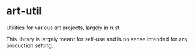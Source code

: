 # art-util
Utilities for various art projects, largely in rust

This library is largely meant for self-use and is no sense intended for any production setting.
